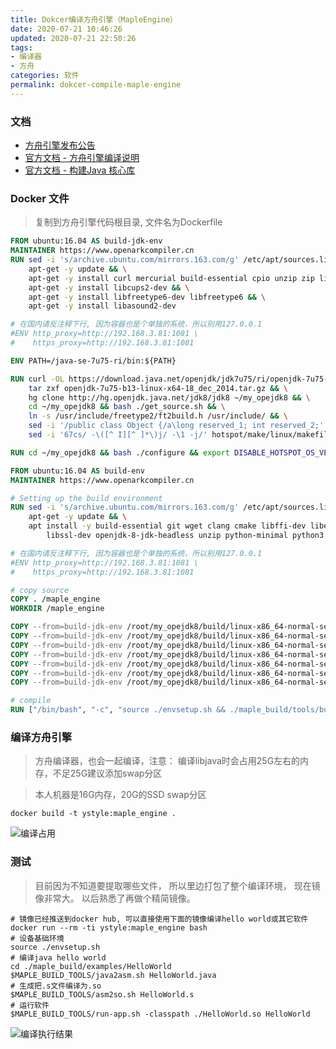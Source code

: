 ```yaml
---
title: Dokcer编译方舟引擎（MapleEngine）
date: 2020-07-21 10:46:26
updated: 2020-07-21 22:50:26
tags:
- 编译器
- 方舟
categories: 软件
permalink: dokcer-compile-maple-engine
---
```


### 文档
- [方舟引擎发布公告](https://gitee.com/harmonyos/OpenArkCompiler/issues/I1OHE5)
- [官方文档 - 方舟引擎编译说明](https://gitee.com/openarkcompiler-incubator/maple_engine)
- [官方文档 - 构建Java 核心库](https://gitee.com/openarkcompiler-incubator/maple_engine/blob/master/maple_build/doc/build_OpenJDK8.md)

### Docker 文件
>复制到方舟引擎代码根目录, 文件名为Dockerfile

```dockerfile
FROM ubuntu:16.04 AS build-jdk-env
MAINTAINER https://www.openarkcompiler.cn
RUN sed -i 's/archive.ubuntu.com/mirrors.163.com/g' /etc/apt/sources.list && \
    apt-get -y update && \
    apt-get -y install curl mercurial build-essential cpio unzip zip libx11-dev libxext-dev libxrender-dev libxtst-dev libxt-dev && \
    apt-get -y install libcups2-dev && \
    apt-get -y install libfreetype6-dev libfreetype6 && \
    apt-get -y install libasound2-dev

# 在国内请反注释下行, 因为容器也是个单独的系统，所以别用127.0.0.1
#ENV http_proxy=http://192.168.3.81:1081 \ 
#    https_proxy=http://192.168.3.81:1081

ENV PATH=/java-se-7u75-ri/bin:${PATH}

RUN curl -OL https://download.java.net/openjdk/jdk7u75/ri/openjdk-7u75-b13-linux-x64-18_dec_2014.tar.gz && \
    tar zxf openjdk-7u75-b13-linux-x64-18_dec_2014.tar.gz && \
    hg clone http://hg.openjdk.java.net/jdk8/jdk8 ~/my_opejdk8 && \
    cd ~/my_opejdk8 && bash ./get_source.sh && \
    ln -s /usr/include/freetype2/ft2build.h /usr/include/ && \
    sed -i '/public class Object {/a\long reserved_1; int reserved_2;' ~/my_opejdk8/jdk/src/share/classes/java/lang/Object.java && \
    sed -i '67cs/ -\([^ I][^ ]*\)j/ -\1 -j/' hotspot/make/linux/makefiles/adjust-mflags.sh

RUN cd ~/my_opejdk8 && bash ./configure && export DISABLE_HOTSPOT_OS_VERSION_CHECK=ok; make all

FROM ubuntu:16.04 AS build-env
MAINTAINER https://www.openarkcompiler.cn

# Setting up the build environment
RUN sed -i 's/archive.ubuntu.com/mirrors.163.com/g' /etc/apt/sources.list && \
    apt-get -y update && \
    apt install -y build-essential git wget clang cmake libffi-dev libelf-dev libunwind-dev \
        libssl-dev openjdk-8-jdk-headless unzip python-minimal python3

# 在国内请反注释下行, 因为容器也是个单独的系统，所以别用127.0.0.1
#ENV http_proxy=http://192.168.3.81:1081 \ 
#    https_proxy=http://192.168.3.81:1081

# copy source
COPY . /maple_engine
WORKDIR /maple_engine

COPY --from=build-jdk-env /root/my_opejdk8/build/linux-x86_64-normal-server-release/images/lib/rt.jar /maple_engine/maple_build/jar/
COPY --from=build-jdk-env /root/my_opejdk8/build/linux-x86_64-normal-server-release/images/lib/jce.jar /maple_engine/maple_build/jar/
COPY --from=build-jdk-env /root/my_opejdk8/build/linux-x86_64-normal-server-release/images/lib/jsse.jar /maple_engine/maple_build/jar/
COPY --from=build-jdk-env /root/my_opejdk8/build/linux-x86_64-normal-server-release/images/lib/charsets.jar /maple_engine/maple_build/jar/
COPY --from=build-jdk-env /root/my_opejdk8/build/linux-x86_64-normal-server-release/jdk/lib/amd64/libjava.so /maple_engine/maple_runtime/lib/x86_64/
COPY --from=build-jdk-env /root/my_opejdk8/build/linux-x86_64-normal-server-release/jdk/lib/amd64/server/libjvm.so /maple_engine/maple_runtime/lib/x86_64/
COPY --from=build-jdk-env /root/my_opejdk8/build/linux-x86_64-normal-server-release/jdk/lib/amd64/libverify.so /maple_engine/maple_runtime/lib/x86_64/

# compile
RUN ["/bin/bash", "-c", "source ./envsetup.sh && ./maple_build/tools/build-maple.sh && ./maple_build/tools/build-libcore.sh"]

```

### 编译方舟引擎
>方舟编译器，也会一起编译，注意： 编译libjava时会占用25G左右的内存，不足25G建议添加swap分区

>本人机器是16G内存，20G的SSD swap分区

```shell
docker build -t ystyle:maple_engine .
```
![编译占用](https://dl.ystyle.top/images/2020-07/44F09FD9B6FF040264D4D5D02EBD079E.jpg)

### 测试
>目前因为不知道要提取哪些文件， 所以里边打包了整个编译环境， 现在镜像非常大。 以后熟悉了再做个精简镜像。

```
# 镜像已经推送到docker hub, 可以直接使用下面的镜像编译hello world或其它软件
docker run --rm -ti ystyle:maple_engine bash
# 设备基础环境
source ./envsetup.sh
# 编译java hello world
cd ./maple_build/examples/HelloWorld
$MAPLE_BUILD_TOOLS/java2asm.sh HelloWorld.java
# 生成把.s文件编译为.so
$MAPLE_BUILD_TOOLS/asm2so.sh HelloWorld.s
# 运行软件
$MAPLE_BUILD_TOOLS/run-app.sh -classpath ./HelloWorld.so HelloWorld
```

![编译执行结果](https://dl.ystyle.top/images/2020-07/2020-07-22_10-35.png)
